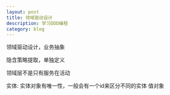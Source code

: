 ```yaml
---
layout: post
title: 领域驱动设计
description: 学习DDD编程
category: blog
---
```


领域驱动设计，业务抽象

隐含策略提取，单独定义

领域层不是只有服务在活动

实体: 实体对象有唯一性，一般会有一个id来区分不同的实体
值对象

